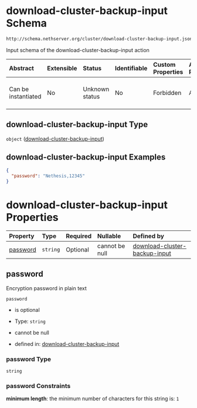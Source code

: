 # download-cluster-backup-input Schema

```txt
http://schema.nethserver.org/cluster/download-cluster-backup-input.json
```

Input schema of the download-cluster-backup-input action

| Abstract            | Extensible | Status         | Identifiable | Custom Properties | Additional Properties | Access Restrictions | Defined In                                                                                              |
| :------------------ | :--------- | :------------- | :----------- | :---------------- | :-------------------- | :------------------ | :------------------------------------------------------------------------------------------------------ |
| Can be instantiated | No         | Unknown status | No           | Forbidden         | Allowed               | none                | [download-cluster-backup-input.json](cluster/download-cluster-backup-input.json "open original schema") |

## download-cluster-backup-input Type

`object` ([download-cluster-backup-input](download-cluster-backup-input.md))

## download-cluster-backup-input Examples

```json
{
  "password": "Nethesis,12345"
}
```

# download-cluster-backup-input Properties

| Property              | Type     | Required | Nullable       | Defined by                                                                                                                                                                           |
| :-------------------- | :------- | :------- | :------------- | :----------------------------------------------------------------------------------------------------------------------------------------------------------------------------------- |
| [password](#password) | `string` | Optional | cannot be null | [download-cluster-backup-input](download-cluster-backup-input-properties-password.md "http://schema.nethserver.org/cluster/download-cluster-backup-input.json#/properties/password") |

## password

Encryption password in plain text

`password`

* is optional

* Type: `string`

* cannot be null

* defined in: [download-cluster-backup-input](download-cluster-backup-input-properties-password.md "http://schema.nethserver.org/cluster/download-cluster-backup-input.json#/properties/password")

### password Type

`string`

### password Constraints

**minimum length**: the minimum number of characters for this string is: `1`
